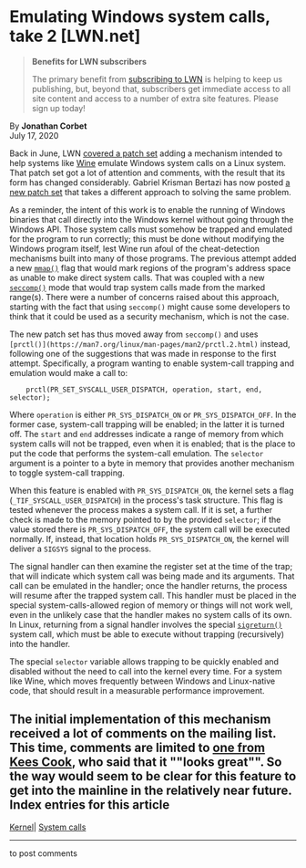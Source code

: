 # Emulating Windows system calls, take 2 [LWN.net]

> **Benefits for LWN subscribers**
> 
> The primary benefit from [subscribing to LWN](/Promo/nst-nag5/subscribe) is helping to keep us publishing, but, beyond that, subscribers get immediate access to all site content and access to a number of extra site features. Please sign up today! 

By **Jonathan Corbet**  
July 17, 2020 

Back in June, LWN [covered a patch set](/Articles/824380/) adding a mechanism intended to help systems like [Wine](https://winehq.org/) emulate Windows system calls on a Linux system. That patch set got a lot of attention and comments, with the result that its form has changed considerably. Gabriel Krisman Bertazi has now posted [a new patch set](/ml/linux-kernel/20200712044516.2347844-1-krisman@collabora.com/) that takes a different approach to solving the same problem. 

As a reminder, the intent of this work is to enable the running of Windows binaries that call directly into the Windows kernel without going through the Windows API. Those system calls must somehow be trapped and emulated for the program to run correctly; this must be done without modifying the Windows program itself, lest Wine run afoul of the cheat-detection mechanisms built into many of those programs. The previous attempt added a new [`mmap()`](https://man7.org/linux/man-pages/man2/mmap.2.html) flag that would mark regions of the program's address space as unable to make direct system calls. That was coupled with a new [`seccomp()`](https://man7.org/linux/man-pages/man2/seccomp.2.html) mode that would trap system calls made from the marked range(s). There were a number of concerns raised about this approach, starting with the fact that using `seccomp()` might cause some developers to think that it could be used as a security mechanism, which is not the case. 

The new patch set has thus moved away from `seccomp()` and uses `[prctl()](https://man7.org/linux/man-pages/man2/prctl.2.html)` instead, following one of the suggestions that was made in response to the first attempt. Specifically, a program wanting to enable system-call trapping and emulation would make a call to: 
    
    
        prctl(PR_SET_SYSCALL_USER_DISPATCH, operation, start, end, selector);
    

Where `operation` is either `PR_SYS_DISPATCH_ON` or `PR_SYS_DISPATCH_OFF`. In the former case, system-call trapping will be enabled; in the latter it is turned off. The `start` and `end` addresses indicate a range of memory from which system calls will not be trapped, even when it is enabled; that is the place to put the code that performs the system-call emulation. The `selector` argument is a pointer to a byte in memory that provides another mechanism to toggle system-call trapping. 

When this feature is enabled with `PR_SYS_DISPATCH_ON`, the kernel sets a flag (`_TIF_SYSCALL_USER_DISPATCH`) in the process's task structure. This flag is tested whenever the process makes a system call. If it is set, a further check is made to the memory pointed to by the provided `selector`; if the value stored there is `PR_SYS_DISPATCH_OFF`, the system call will be executed normally. If, instead, that location holds `PR_SYS_DISPATCH_ON`, the kernel will deliver a `SIGSYS` signal to the process. 

The signal handler can then examine the register set at the time of the trap; that will indicate which system call was being made and its arguments. That call can be emulated in the handler; once the handler returns, the process will resume after the trapped system call. This handler must be placed in the special system-calls-allowed region of memory or things will not work well, even in the unlikely case that the handler makes no system calls of its own. In Linux, returning from a signal handler involves the special [`sigreturn()`](https://man7.org/linux/man-pages/man2/sigreturn.2.html) system call, which must be able to execute without trapping (recursively) into the handler. 

The special `selector` variable allows trapping to be quickly enabled and disabled without the need to call into the kernel every time. For a system like Wine, which moves frequently between Windows and Linux-native code, that should result in a measurable performance improvement. 

The initial implementation of this mechanism received a lot of comments on the mailing list. This time, comments are limited to [one from Kees Cook](/ml/linux-kernel/202007131715.5598282C@keescook/), who said that it ""looks great"". So the way would seem to be clear for this feature to get into the mainline in the relatively near future.  
Index entries for this article  
---  
[Kernel](/Kernel/Index)| [System calls](/Kernel/Index#System_calls)  
  


* * *

to post comments 

